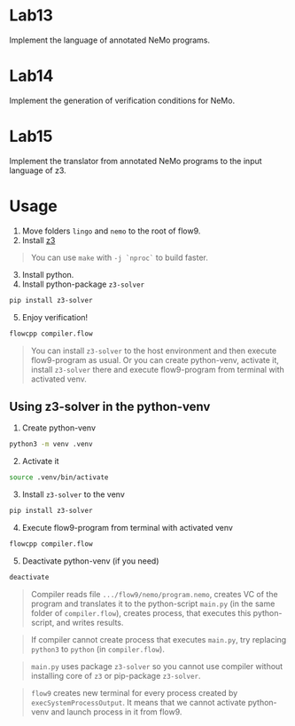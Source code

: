 # Lab13

Implement the language of annotated NeMo programs.

# Lab14

Implement the generation of verification conditions for NeMo.

# Lab15

Implement the translator from annotated NeMo programs to the input language of z3.

# Usage

1. Move folders `lingo` and `nemo` to the root of flow9.
2. Install [z3](https://github.com/Z3Prover/z3)
> You can use `make` with `` -j `nproc` `` to build faster.
3. Install python.
4. Install python-package `z3-solver`

```Bash
pip install z3-solver
```

5. Enjoy verification!

```Bash
flowcpp compiler.flow
```

> You can install `z3-solver` to the host environment and then execute flow9-program as usual. Or you can create python-venv, activate it, install `z3-solver` there and execute flow9-program from terminal with activated venv.

## Using z3-solver in the python-venv

1. Create python-venv

```Bash
python3 -m venv .venv
```

2. Activate it

```Bash
source .venv/bin/activate
```

3. Install `z3-solver` to the venv

```Bash
pip install z3-solver
```

4. Execute flow9-program from terminal with activated venv

```Bash
flowcpp compiler.flow
```

5. Deactivate python-venv (if you need)

```Bash
deactivate
```

> Compiler reads file `.../flow9/nemo/program.nemo`, creates VC of the program and translates it to the python-script `main.py` (in the same folder of `compiler.flow`), creates process, that executes this python-script, and writes results.

> If compiler cannot create process that executes `main.py`, try replacing `python3` to `python` (in `compiler.flow`).

> `main.py` uses package `z3-solver` so you cannot use compiler without installing core of `z3` or pip-package `z3-solver`.

> `flow9` creates new terminal for every process created by `execSystemProcessOutput`. It means that we cannot activate python-venv and launch process in it from flow9.

